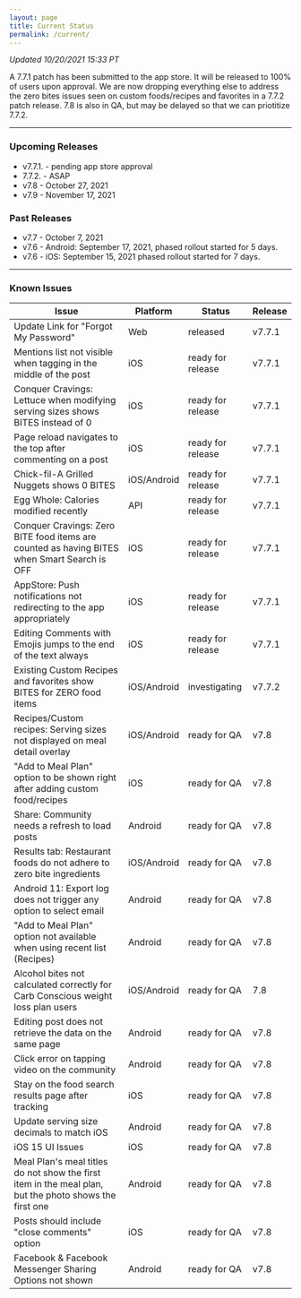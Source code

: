 ```yaml
---
layout: page
title: Current Status
permalink: /current/
---
```


_Updated 10/20/2021 15:33 PT_

A 7.7.1 patch has been submitted to the app store. It will be released to 100% of users upon approval. We are now dropping everything else to address the zero bites issues seen on custom foods/recipes and favorites in a 7.7.2 patch release. 7.8 is also in QA, but may be delayed so that we can priotitize 7.7.2.

***

### Upcoming Releases
- v7.7.1. - pending app store approval
- 7.7.2.  - ASAP
- v7.8    - October 27, 2021
- v7.9    - November 17, 2021
 
### Past Releases
- v7.7    - October 7, 2021
- v7.6    - Android: September 17, 2021, phased rollout started for 5 days.
- v7.6    - iOS: September 15, 2021 phased rollout started for 7 days.

***

### Known Issues

|Issue                          |Platform   | Status    | Release           |
| ---                           | ---       | ---       | ---               |
|Update Link for "Forgot My Password" |Web|released| v7.7.1|
|Mentions list not visible when tagging in the middle of the post|iOS|ready for release| v7.7.1|
|Conquer Cravings: Lettuce when modifying serving sizes shows BITES instead of 0|iOS|ready for release| v7.7.1|
|Page reload navigates to the top after commenting on a post|iOS|ready for release| v7.7.1|
|Chick-fil-A Grilled Nuggets shows 0 BITES|iOS/Android|ready for release| v7.7.1|
|Egg Whole: Calories modified recently|API|ready for release| v7.7.1|
|Conquer Cravings: Zero BITE food items are counted as having BITES when Smart Search is OFF|iOS|ready for release| v7.7.1|
|AppStore: Push notifications not redirecting to the app appropriately|iOS|ready for release| v7.7.1|
|Editing Comments with Emojis jumps to the end of the text always|iOS|ready for release| v7.7.1|
|Existing Custom Recipes and favorites show BITES for ZERO food items|iOS/Android|investigating| v7.7.2|
|Recipes/Custom recipes: Serving sizes not displayed on meal detail overlay |iOS/Android|ready for QA| v7.8|
|"Add to Meal Plan" option to be shown right after adding custom food/recipes |iOS|ready for QA| v7.8|
|Share: Community needs a refresh to load posts |Android|ready for QA| v7.8|
|Results tab: Restaurant foods do not adhere to zero bite ingredients |iOS/Android|ready for QA| v7.8|
|Android 11: Export log does not trigger any option to select email |Android|ready for QA| v7.8|
|"Add to Meal Plan" option not available when using recent list (Recipes) |Android|ready for QA| v7.8|
|Alcohol bites not calculated correctly for Carb Conscious weight loss plan users |iOS/Android|ready for QA| 7.8|
|Editing post does not retrieve the data on the same page |Android|ready for QA| v7.8|
|Click error on tapping video on the community |Android|ready for QA| v7.8|
|Stay on the food search results page after tracking|iOS|ready for QA| v7.8|
|Update serving size decimals to match iOS|Android|ready for QA| v7.8|
|iOS 15 UI Issues|iOS|ready for QA| v7.8|
|Meal Plan's meal titles do not show the first item in the meal plan, but the photo shows the first one |Android|ready for QA| v7.8|
|Posts should include "close comments" option |iOS|ready for QA| v7.8|
|Facebook & Facebook Messenger Sharing Options not shown  |Android|ready for QA| v7.8|
